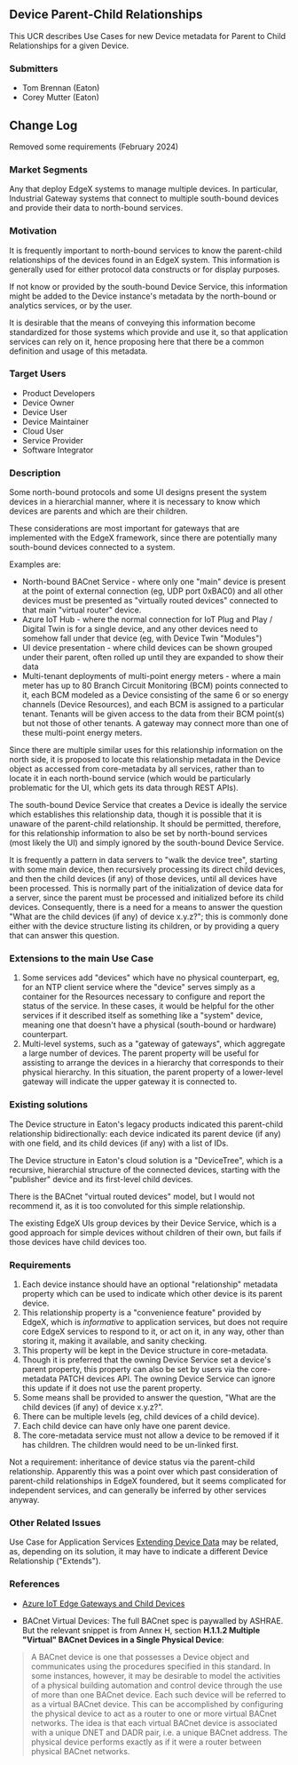 ## Device Parent-Child Relationships
This UCR describes Use Cases for new Device metadata for Parent to Child Relationships for a given Device.

### Submitters
- Tom Brennan (Eaton)
- Corey Mutter (Eaton)

## Change Log

Removed some requirements (February 2024)

### Market Segments
Any that deploy EdgeX systems to manage multiple devices.
In particular, Industrial Gateway systems that connect to multiple south-bound devices
and provide their data to north-bound services.

### Motivation
It is frequently important to north-bound services to know the parent-child relationships
of the devices found in an EdgeX system. 
This information is generally used for either protocol data constructs or for display purposes.

If not know or provided by the south-bound Device Service, this information might be added 
to the Device instance's metadata by the north-bound or analytics services, or by the user.

It is desirable that the means of conveying this information become standardized for those systems
which provide and use it, so that application services can rely on it, hence proposing here that there 
be a common definition and usage of this metadata.

### Target Users
- Product Developers
- Device Owner
- Device User
- Device Maintainer
- Cloud User
- Service Provider
- Software Integrator

### Description
Some north-bound protocols and some UI designs present the system devices in a hierarchial manner, 
where it is necessary to know which devices are parents and which are their children.

These considerations are most important for gateways that are implemented with the EdgeX framework,
since there are potentially many south-bound devices connected to a system.

Examples are:

- North-bound BACnet Service - where only one "main" device is present at the point of external connection (eg, UDP port 
0xBAC0) and all other devices must be presented as "virtually routed devices" connected to that main "virtual router" device.
- Azure IoT Hub - where the normal connection for IoT Plug and Play / Digital Twin is for a single device, and any other devices need to somehow fall under that device (eg, with Device Twin "Modules")
- UI device presentation - where child devices can be shown grouped under their parent, often rolled up until they are expanded to show their data
- Multi-tenant deployments of multi-point energy meters - where a main meter has up to 80 Branch Circuit Monitoring (BCM) points connected to it, each BCM modeled as a Device consisting of the same 6 or so energy channels (Device Resources), and each BCM is assigned to a particular tenant. Tenants will be given access to the data from their BCM point(s) but not those of other tenants. A gateway may connect more than one of these multi-point energy meters.

Since there are multiple similar uses for this relationship information on the north side, it is proposed to locate
this relationship metadata in the Device object as accessed from core-metadata by all services, rather than to 
locate it in each north-bound service (which would be particularly problematic for the UI, which gets its data through REST APIs).

The south-bound Device Service that creates a Device is ideally the service which establishes this relationship data, though it is possible that it is unaware of the parent-child relationship. It should be permitted, therefore, for this relationship information to also be set by north-bound services (most likely the UI) and simply ignored by the south-bound Device Service.

It is frequently a pattern in data servers to "walk the device tree", starting with some main device, then 
recursively processing its direct child devices, and then the child devices (if any) of those devices, until
all devices have been processed. This is normally part of the initialization of device data for a server,
since the parent must be processed and initialized before its child devices. Consequently, there is a need
for a means to answer the question "What are the child devices (if any) of device x.y.z?"; this is commonly done
either with the device structure listing its children, or by providing a query that can answer this question.

### Extensions to the main Use Case
1. Some services add "devices" which have no physical counterpart, eg, for an NTP client service where the "device" 
serves simply as a container for the Resources necessary to configure and report the status of the service.
In these cases, it would be helpful for the other services if it described itself as something like a "system" device,
meaning one that doesn't have a physical (south-bound or hardware) counterpart.
2. Multi-level systems, such as a "gateway of gateways", which aggregate a large number of devices. The parent
property will be useful for assisting to arrange the devices in a hierarchy that corresponds to their physical hierarchy. 
In this situation, the parent property of a lower-level gateway will indicate the upper gateway it is connected to.

### Existing solutions
The Device structure in Eaton's legacy products indicated this parent-child relationship bidirectionally: each device indicated its parent device (if any) with one field, and its child devices (if any) with a list of IDs.

The Device structure in Eaton's cloud solution is a "DeviceTree", which is a recursive, hierarchial structure of the connected devices, starting with the "publisher" device and its first-level child devices.

There is the BACnet "virtual routed devices" model, but I would not recommend it, as it is too convoluted for this  simple relationship.

The existing EdgeX UIs group devices by their Device Service, which is a good approach for simple devices without children of their own, but fails if those devices have child devices too.

### Requirements
1. Each device instance should have an optional "relationship" metadata property which can be used to indicate which other device is its parent device. 
2. This relationship property is a "convenience feature" provided by EdgeX, which is *informative* to application services,
but does not require core EdgeX services to respond to it, or act on it, in any way, 
other than storing it, making it available, and sanity checking.
3. This property will be kept in the Device structure in core-metadata.
4. Though it is preferred that the owning Device Service set a device's parent property, this property can also be set
by users via the core-metadata PATCH devices API. The owning Device Service can ignore this update if it does
not use the parent property.
5. Some means shall be provided to answer the question, "What are the child devices (if any) of device x.y.z?".
6. There can be multiple levels (eg, child devices of a child device).
7. Each child device can have only have one parent device.
8. The core-metadata service must not allow a device to be removed if it has children.
The children would need to be un-linked first.

Not a requirement: inheritance of device status via the parent-child relationship. Apparently this was a point
over which past consideration of parent-child relationships in EdgeX foundered, but it seems complicated
for independent services, and can generally be inferred by other services anyway.

### Other Related Issues
Use Case for Application Services [Extending Device Data](./Extending-Device-Data.md) may be related, 
as, depending on its solution, it may have to indicate a different Device Relationship ("Extends").

### References
- [Azure IoT Edge Gateways and Child Devices](https://docs.microsoft.com/en-us/azure/iot-edge/how-to-connect-downstream-iot-edge-device?view=iotedge-2020-11&tabs=azure-portal)

- BACnet Virtual Devices: The full BACnet spec is paywalled by ASHRAE. But the relevant snippet
is from Annex H, section **H.1.1.2 Multiple "Virtual" BACnet Devices in a Single Physical Device**:

> A BACnet device is one that possesses a Device object and communicates using the procedures specified in this
standard. In some instances, however, it may be desirable to model the activities of a physical building automation 
and control device through the use of more than one BACnet device. Each such device will be referred to as a virtual 
BACnet device. This can be accomplished by configuring the physical device to act as a router to one or more virtual 
BACnet networks. The idea is that each virtual BACnet device is associated with a unique DNET and DADR pair, 
i.e. a unique BACnet address. The physical device performs exactly as if it were a router between physical BACnet 
networks.


